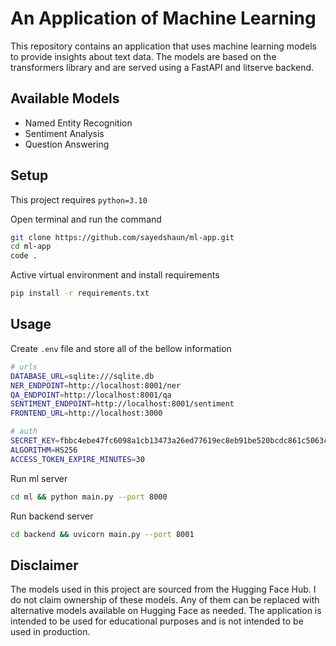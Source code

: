 # An Application of Machine Learning
This repository contains an application that uses machine learning models to provide insights about text data. The models are based on the transformers library and are served using a FastAPI and litserve backend. 

## Available Models
- Named Entity Recognition
- Sentiment Analysis
- Question Answering

## Setup
This project requires `python=3.10`

Open terminal and run the command
```bash
git clone https://github.com/sayedshaun/ml-app.git
cd ml-app
code .
```

Active virtual environment and install requirements
```bash
pip install -r requirements.txt
```

## Usage

Create `.env` file and store all of the bellow information
```bash
# urls
DATABASE_URL=sqlite:///sqlite.db
NER_ENDPOINT=http://localhost:8001/ner
QA_ENDPOINT=http://localhost:8001/qa
SENTIMENT_ENDPOINT=http://localhost:8001/sentiment
FRONTEND_URL=http://localhost:3000

# auth
SECRET_KEY=fbbc4ebe47fc6098a1cb13473a26ed77619ec8eb91be520bcdc861c5063cd4f4
ALGORITHM=HS256
ACCESS_TOKEN_EXPIRE_MINUTES=30
```

Run ml server
```bash
cd ml && python main.py --port 8000
```

Run backend server
```bash
cd backend && uvicorn main.py --port 8001
```

## Disclaimer
The models used in this project are sourced from the Hugging Face Hub. I do not claim ownership of these models. Any of them can be replaced with alternative models available on Hugging Face as needed. The application is intended to be used for educational purposes and is not intended to be used in production.